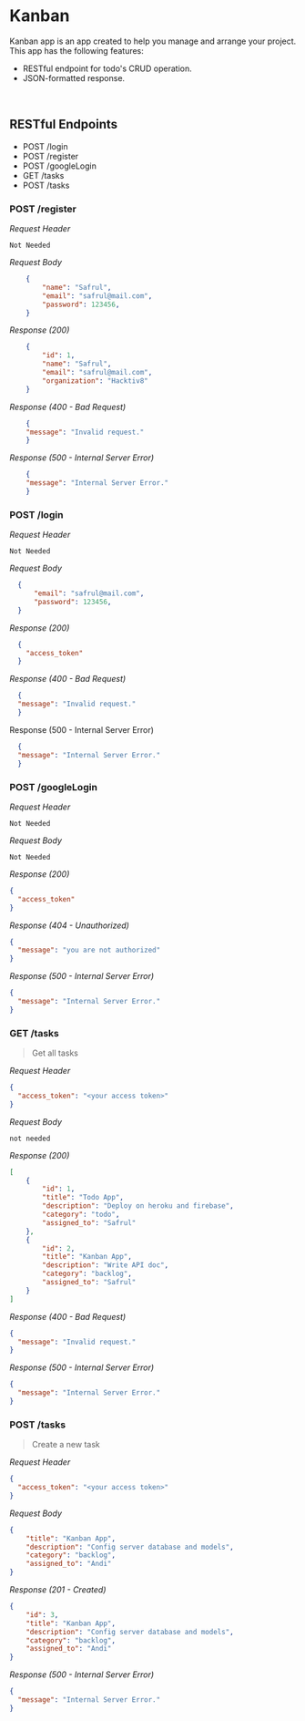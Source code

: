# Kanban
Kanban app is an app created to help you manage and arrange your project.
This app has the following features:
* RESTful endpoint for todo's CRUD operation.
* JSON-formatted response.

&nbsp;

## RESTful Endpoints
- POST /login
- POST /register
- POST /googleLogin
- GET /tasks
- POST /tasks


### POST /register 

_Request Header_
```
Not Needed
```
_Request Body_
```json
    {
        "name": "Safrul",
        "email": "safrul@mail.com",
        "password": 123456, 
    }
```
_Response (200)_
```json
    {
        "id": 1,
        "name": "Safrul",
        "email": "safrul@mail.com",
        "organization": "Hacktiv8"
    }
```
_Response (400 - Bad Request)_
```json
    {
    "message": "Invalid request."
    }
```
_Response (500 - Internal Server Error)_
```json
    {
    "message": "Internal Server Error."
    }
```
### POST /login 

_Request Header_
```
Not Needed
```
_Request Body_
```json
  {
      "email": "safrul@mail.com",
      "password": 123456, 
  }
```
_Response (200)_
```json
  {
    "access_token"
  }
```
_Response (400 - Bad Request)_
```json
  {
  "message": "Invalid request."
  }
```
Response (500 - Internal Server Error)
```json
  {
  "message": "Internal Server Error."
  }
```

### POST /googleLogin

_Request Header_
```
Not Needed
```
_Request Body_
```
Not Needed
```
_Response (200)_
```json
{
  "access_token"
}
```
_Response (404 - Unauthorized)_
```json
{
  "message": "you are not authorized"
}
```
_Response (500 - Internal Server Error)_
```json
{
  "message": "Internal Server Error."
}
```
### GET /tasks
> Get all tasks

_Request Header_
```json
{
  "access_token": "<your access token>"
}
```
_Request Body_
```
not needed
```

_Response (200)_
```json
[
    {
        "id": 1,
        "title": "Todo App",
        "description": "Deploy on heroku and firebase",
        "category": "todo",
        "assigned_to": "Safrul"
    },
    {
        "id": 2,
        "title": "Kanban App",
        "description": "Write API doc",
        "category": "backlog",
        "assigned_to": "Safrul"
    }
]
```
_Response (400 - Bad Request)_
```json
{
  "message": "Invalid request."
}
```
_Response (500 - Internal Server Error)_
```json
{
  "message": "Internal Server Error."
}
```

### POST /tasks
> Create a new task

_Request Header_
```json
{
  "access_token": "<your access token>"
}
```
_Request Body_
```json
{
    "title": "Kanban App",
    "description": "Config server database and models",
    "category": "backlog",
    "assigned_to": "Andi"
}
```

_Response (201 - Created)_
```json
{
    "id": 3,
    "title": "Kanban App",
    "description": "Config server database and models",
    "category": "backlog",
    "assigned_to": "Andi"
}

```

_Response (500 - Internal Server Error)_
```json
{
  "message": "Internal Server Error."
}
```